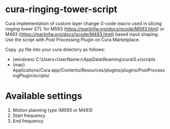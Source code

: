 # cura-ringing-tower-script
Cura implementation of custom layer change G-code macro used in slicing *ringing tower STL* for M593 (https://marlinfw.org/docs/gcode/M593.html) or M493 (https://marlinfw.org/docs/gcode/M493.html) based input shaping.
Use the script with Post Processing Plugin on Cura Marketplace.

Copy .py file into your cura directory as follows:
* (windows) C:\Users\<UserName>\AppData\Roaming\cura\5.x/scripts
* (mac) Applications/Cura.app/Contents/Resources/plugins/plugins/PostProcessingPlugin/scripts/

# Available settings
1. Motion planning type (M593 or M493)
2. Start frequency
3. End frequency

